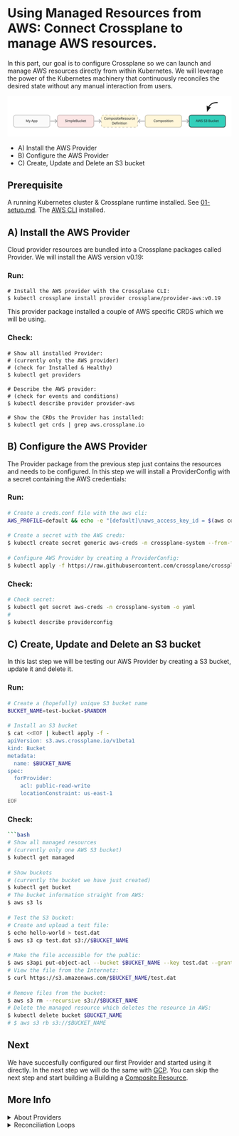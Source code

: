 # Using Managed Resources from AWS: Connect Crossplane to manage AWS resources.

In this part, our goal is to configure Crossplane so we can launch and manage AWS resources directly from within Kubernetes. We will leverage the power of the Kubernetes machinery that continuously reconciles the desired state without any manual interaction from users.  

![architecture-s3-bucket](architecture-s3-bucket.jpg)

* A) Install the AWS Provider
* B) Configure the AWS Provider
* C) Create, Update and Delete an S3 bucket

## Prerequisite

A running Kubernetes cluster & Crossplane runtime installed. See [01-setup.md](Setup). The [AWS CLI](https://aws.amazon.com/cli/) installed.

## A) Install the AWS Provider

Cloud provider resources are bundled into a Crossplane packages called Provider. We will install the AWS version v0.19:

### Run:
```Bash:
# Install the AWS provider with the Crossplane CLI:
$ kubectl crossplane install provider crossplane/provider-aws:v0.19
```

This provider package installed a couple of AWS specific CRDS which we will be using.

### Check:
```Bash:
# Show all installed Provider:
# (currently only the AWS provider)
# (check for Installed & Healthy)
$ kubectl get providers

# Describe the AWS provider:
# (check for events and conditions)
$ kubectl describe provider provider-aws

# Show the CRDs the Provider has installed: 
$ kubectl get crds | grep aws.crossplane.io
```

## B) Configure the AWS Provider

The Provider package from the previous step just contains the resources and needs to be configured. In this step we will install a ProviderConfig with a secret containing the AWS credentials:

### Run:
```bash
# Create a creds.conf file with the aws cli:
AWS_PROFILE=default && echo -e "[default]\naws_access_key_id = $(aws configure get aws_access_key_id --profile $AWS_PROFILE)\naws_secret_access_key = $(aws configure get aws_secret_access_key --profile $AWS_PROFILE)" > creds.conf

# Create a secret with the AWS creds:
$ kubectl create secret generic aws-creds -n crossplane-system --from-file=creds=./creds.conf

# Configure AWS Provider by creating a ProviderConfig:
$ kubectl apply -f https://raw.githubusercontent.com/crossplane/crossplane/release-1.2/docs/snippets/configure/aws/providerconfig.yaml
```

### Check:
```bash
# Check secret: 
$ kubectl get secret aws-creds -n crossplane-system -o yaml
# 
$ kubectl describe providerconfig
```

## C) Create, Update and Delete an S3 bucket

In this last step we will be testing our AWS Provider by creating a S3 bucket, update it and delete it. 

### Run:
```bash
# Create a (hopefully) unique S3 bucket name
BUCKET_NAME=test-bucket-$RANDOM

# Install an S3 bucket
$ cat <<EOF | kubectl apply -f -
apiVersion: s3.aws.crossplane.io/v1beta1
kind: Bucket
metadata:
  name: $BUCKET_NAME
spec:
  forProvider:
    acl: public-read-write
    locationConstraint: us-east-1
EOF
```

### Check:
```bash
```bash
# Show all managed resources
# (currently only one AWS S3 bucket)
$ kubectl get managed

# Show buckets 
# (currently the bucket we have just created)
$ kubectl get bucket
# The bucket information straight from AWS:
$ aws s3 ls

# Test the S3 bucket:
# Create and upload a test file:
$ echo hello-world > test.dat
$ aws s3 cp test.dat s3://$BUCKET_NAME

# Make the file accessible for the public:
$ aws s3api put-object-acl --bucket $BUCKET_NAME --key test.dat --grant-read uri=http://acs.amazonaws.com/groups/global/AllUsers
# View the file from the Internetz:
$ curl https://s3.amazonaws.com/$BUCKET_NAME/test.dat

# Remove files from the bucket:
$ aws s3 rm --recursive s3://$BUCKET_NAME
# Delete the managed resource which deletes the resource in AWS:
$ kubectl delete bucket $BUCKET_NAME
# $ aws s3 rb s3://$BUCKET_NAME
```

## Next

We have succesfully configured our first Provider and started using it directly. In the next step we will do the same with [GCP](TODO). You can skip the next step and start building a Building a [Composite Resource](TODO).

## More Info

<details><summary>About Providers</summary>

- TODO link to other cloud provider
- [https://cloud.upbound.io/registry/crossplane/provider-aws](https://cloud.upbound.io/registry/crossplane/provider-aws)
- https://crossplane.io/docs/v1.2/getting-started/install-configure.html#get-aws-account-keyfile
- https://github.com/crossplane/provider-aws/blob/master/package/crds/s3.aws.crossplane.io_buckets.yaml
</details>

<details><summary>Reconciliation Loops</summary>

- TODO expain more about the power of the reconcilation loop
</details>